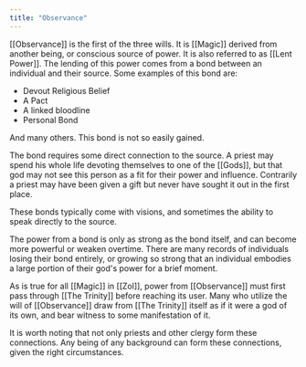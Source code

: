 ```yaml
---
title: "Observance"
---
```

[[Observance]] is the first of the three wills. It is [[Magic]] derived from another being, or conscious source of power. It is also referred to as [[Lent Power]]. The lending of this power comes from a bond between an individual and their source. Some examples of this bond are:
- Devout Religious Belief
- A Pact
- A linked bloodline
- Personal Bond

And many others. This bond is not so easily gained.

The bond requires some direct connection to the source. A priest may spend his whole life devoting themselves to one of the [[Gods]], but that god may not see this person as a fit for their power and influence. Contrarily a priest may have been given a gift but never have sought it out in the first place.

These bonds typically come with visions, and sometimes the ability to speak directly to the source. 

The power from a bond is only as strong as the bond itself, and can become more powerful or weaken overtime. There are many records of individuals losing their bond entirely, or growing so strong that an individual embodies a large portion of their god's power for a brief moment.

As is true for all [[Magic]] in [[Zol]], power from [[Observance]] must first pass through [[The Trinity]] before reaching its user. Many who utilize the will of [[Observance]] draw from [[The Trinity]] itself as if it were a god of its own, and bear witness to some manifestation of it.

It is worth noting that not only priests and other clergy form these connections. Any being of any background can form these connections, given the right circumstances.